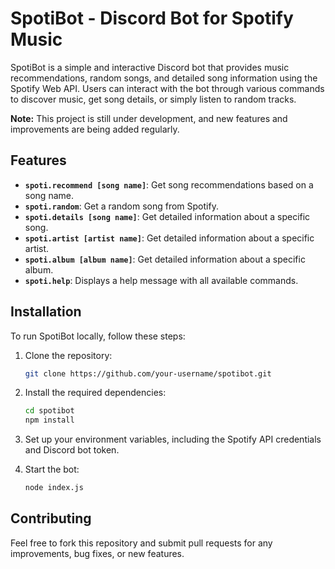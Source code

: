 # SpotiBot - Discord Bot for Spotify Music

SpotiBot is a simple and interactive Discord bot that provides music recommendations, random songs, and detailed song information using the Spotify Web API. Users can interact with the bot through various commands to discover music, get song details, or simply listen to random tracks.

**Note:** This project is still under development, and new features and improvements are being added regularly.

## Features

- **`spoti.recommend [song name]`**: Get song recommendations based on a song name.
- **`spoti.random`**: Get a random song from Spotify.
- **`spoti.details [song name]`**: Get detailed information about a specific song.
- **`spoti.artist [artist name]`**: Get detailed information about a specific artist.
- **`spoti.album [album name]`**: Get detailed information about a specific album.
- **`spoti.help`**: Displays a help message with all available commands.

## Installation

To run SpotiBot locally, follow these steps:

1. Clone the repository:

    ```bash
    git clone https://github.com/your-username/spotibot.git
    ```

2. Install the required dependencies:

    ```bash
    cd spotibot
    npm install
    ```

3. Set up your environment variables, including the Spotify API credentials and Discord bot token.

4. Start the bot:

    ```bash
    node index.js
    ```

## Contributing

Feel free to fork this repository and submit pull requests for any improvements, bug fixes, or new features.

